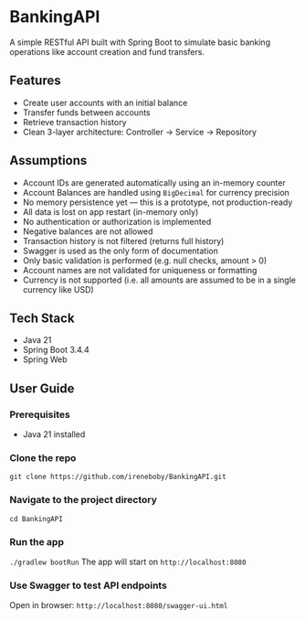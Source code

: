 # BankingAPI

A simple RESTful API built with Spring Boot to simulate basic banking operations like account creation and fund transfers.

## Features

- Create user accounts with an initial balance
- Transfer funds between accounts
- Retrieve transaction history
- Clean 3-layer architecture: Controller → Service → Repository

## Assumptions

- Account IDs are generated automatically using an in-memory counter
- Account Balances are handled using `BigDecimal` for currency precision
- No memory persistence yet — this is a prototype, not production-ready
- All data is lost on app restart (in-memory only)
- No authentication or authorization is implemented
- Negative balances are not allowed
- Transaction history is not filtered (returns full history)
- Swagger is used as the only form of documentation
- Only basic validation is performed (e.g. null checks, amount > 0)
- Account names are not validated for uniqueness or formatting
- Currency is not supported (i.e. all amounts are assumed to be in a single currency like USD)

## Tech Stack

- Java 21
- Spring Boot 3.4.4
- Spring Web

## User Guide

### Prerequisites

- Java 21 installed

### Clone the repo

`git clone https://github.com/ireneboby/BankingAPI.git`

### Navigate to the project directory

`cd BankingAPI`

### Run the app

`./gradlew bootRun`
The app will start on `http://localhost:8080`

### Use Swagger to test API endpoints
Open in browser: `http://localhost:8080/swagger-ui.html`
